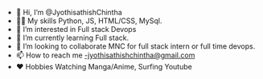 - 👋 Hi, I’m @JyothisathishChintha
- 🤹‍♂️ My skills Python, JS, HTML/CSS, MySql.
- 👀 I’m interested in Full stack Devops
- 🌱 I’m currently learning Full stack.
- 💞️ I’m looking to collaborate MNC for full stack intern or full time devops.
- 📫 How to reach me -jyothisathishchintha@gmail.com
- ❤️ Hobbies Watching Manga/Anime, Surfing Youtube



<!---

JyothisathishChintha/JyothisathishChintha is a ✨ special ✨ repository because its `README.md` (this file) appears on your GitHub profile.
You can click the Preview link to take a look at your changes.
--->
